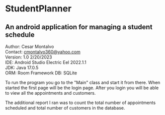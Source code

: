 # StudentPlanner
## An android application for managing a student schedule
Author: Cesar Montalvo<br/>
Contact: cmontalvo360@yahoo.com<br/>
Version: 1.0  2/20/2023<br/>
IDE: Android Studio Electric Eel 2022.1.1<br/>
JDK: Java 17.0.5<br/>
ORM: Room Framework
DB: SQLite

To run the program you go to the "Main" class and start it from there. When started the first page will be the login page.
After you login you will be able to view all the appointments and customers.

The additional report I ran was to count the total number of appointments scheduled and total number of customers in the database.